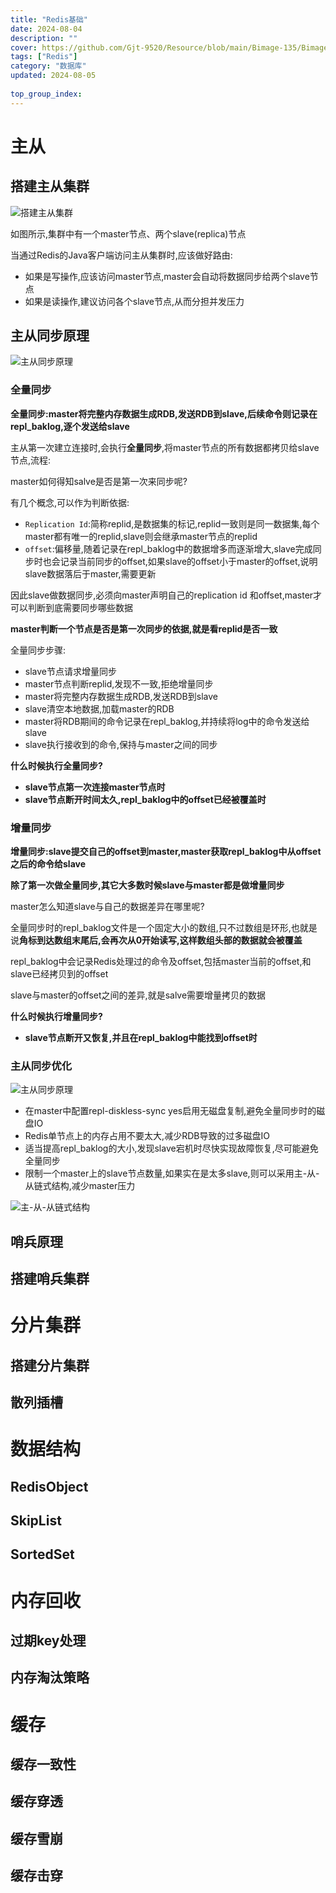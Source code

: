 ```yaml
---
title: "Redis基础"
date: 2024-08-04
description: ""
cover: https://github.com/Gjt-9520/Resource/blob/main/Bimage-135/Bimage93.jpg?raw=true
tags: ["Redis"]
category: "数据库"
updated: 2024-08-05
  
top_group_index: 
---
```


# 主从

## 搭建主从集群

![搭建主从集群](../images/搭建主从集群.png)

如图所示,集群中有一个master节点、两个slave(replica)节点

当通过Redis的Java客户端访问主从集群时,应该做好路由:
- 如果是写操作,应该访问master节点,master会自动将数据同步给两个slave节点
- 如果是读操作,建议访问各个slave节点,从而分担并发压力

## 主从同步原理

![主从同步原理](../images/主从同步原理.png)

### 全量同步

**全量同步:master将完整内存数据生成RDB,发送RDB到slave,后续命令则记录在repl_baklog,逐个发送给slave**

主从第一次建立连接时,会执行**全量同步**,将master节点的所有数据都拷贝给slave节点,流程:

master如何得知salve是否是第一次来同步呢?

有几个概念,可以作为判断依据:
- `Replication Id`:简称replid,是数据集的标记,replid一致则是同一数据集,每个master都有唯一的replid,slave则会继承master节点的replid
- `offset`:偏移量,随着记录在repl_baklog中的数据增多而逐渐增大,slave完成同步时也会记录当前同步的offset,如果slave的offset小于master的offset,说明slave数据落后于master,需要更新

因此slave做数据同步,必须向master声明自己的replication id 和offset,master才可以判断到底需要同步哪些数据

**master判断一个节点是否是第一次同步的依据,就是看replid是否一致**

全量同步步骤:
- slave节点请求增量同步
- master节点判断replid,发现不一致,拒绝增量同步
- master将完整内存数据生成RDB,发送RDB到slave
- slave清空本地数据,加载master的RDB
- master将RDB期间的命令记录在repl_baklog,并持续将log中的命令发送给slave
- slave执行接收到的命令,保持与master之间的同步

**什么时候执行全量同步?**
- **slave节点第一次连接master节点时**
- **slave节点断开时间太久,repl_baklog中的offset已经被覆盖时**

### 增量同步

**增量同步:slave提交自己的offset到master,master获取repl_baklog中从offset之后的命令给slave**

**除了第一次做全量同步,其它大多数时候slave与master都是做增量同步**

master怎么知道slave与自己的数据差异在哪里呢?

全量同步时的repl_baklog文件是一个固定大小的数组,只不过数组是环形,也就是说**角标到达数组末尾后,会再次从0开始读写,这样数组头部的数据就会被覆盖**

repl_baklog中会记录Redis处理过的命令及offset,包括master当前的offset,和slave已经拷贝到的offset

slave与master的offset之间的差异,就是salve需要增量拷贝的数据

**什么时候执行增量同步?**
- **slave节点断开又恢复,并且在repl_baklog中能找到offset时**

### 主从同步优化

![主从同步原理](../images/主从同步原理流程.png)

- 在master中配置repl-diskless-sync  yes启用无磁盘复制,避免全量同步时的磁盘IO
- Redis单节点上的内存占用不要太大,减少RDB导致的过多磁盘IO
- 适当提高repl_baklog的大小,发现slave宕机时尽快实现故障恢复,尽可能避免全量同步
- 限制一个master上的slave节点数量,如果实在是太多slave,则可以采用主-从-从链式结构,减少master压力

![主-从-从链式结构](../images/主从从架构.png)

## 哨兵原理


## 搭建哨兵集群

# 分片集群

## 搭建分片集群

## 散列插槽

# 数据结构

## RedisObject

## SkipList

## SortedSet

# 内存回收

## 过期key处理

## 内存淘汰策略

# 缓存

## 缓存一致性

## 缓存穿透

## 缓存雪崩

## 缓存击穿
